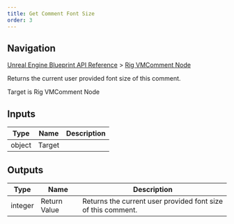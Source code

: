 ```yaml
---
title: Get Comment Font Size
order: 3
---
```

## Navigation

[Unreal Engine Blueprint API Reference](https://dev.epicgames.com/documentation/en-us/unreal-engine/BlueprintAPI) > [Rig VMComment Node](https://dev.epicgames.com/documentation/en-us/unreal-engine/BlueprintAPI/RigVMCommentNode)

Returns the current user provided font size of this comment.

Target is Rig VMComment Node

## Inputs

| Type | Name | Description |
| --- | --- | --- |
| object | Target |  |

## Outputs

| Type | Name | Description |
| --- | --- | --- |
| integer | Return Value | Returns the current user provided font size of this comment. |

